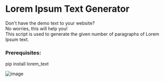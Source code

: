 # Lorem Ipsum Text Generator  
Don't have the demo text to your website?  
No worries, this will help you!  
This script is used to generate the given number of paragraphs of Lorem Ipsum text.  

### Prerequisites:  

pip install lorem_text  

![image](https://github.com/seema1711/Rotten-Scripts-1/blob/my-scripts-seema/Lorem%20Ipsum%20Generator/lorem.png)



